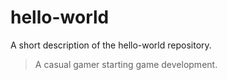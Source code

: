 # hello-world
A short description of the hello-world repository.
> A casual gamer starting game development. 
